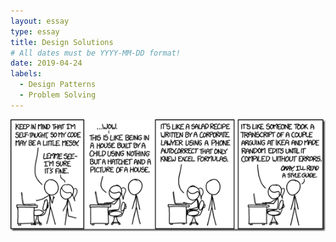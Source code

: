 ```yaml
---
layout: essay
type: essay
title: Design Solutions
# All dates must be YYYY-MM-DD format!
date: 2019-04-24
labels:
  - Design Patterns
  - Problem Solving
---
```


<img class="ui large center fluid image" src="../images/codingStyle.png">
